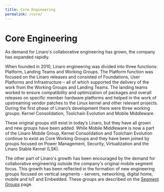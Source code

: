 ```yaml
---
title: Core Engineering
permalink: /core/
---
```

# Core Engineering

As demand for Linaro's collaborative engineering has grown, the company has expanded rapidly.

When founded in 2010, Linaro engineering was divided into three functions: Platform, Landing Teams and Working Groups. The Platform function was focused on the Linaro releases and consisted of Foundations, User Platforms and Infrastructure – all of which supported the delivery of the work from the Working Groups and Landing Teams. The landing teams worked to ensure compatibility and optimization of packages and overall releases on specific member hardware platforms and helped in the work of upstreaming vendor patches to the Linux kernel and other relevant projects. During the first phase of Linaro’s development there were three working groups: Kernel Consolidation, Toolchain Evolution and Mobile Middleware.

These original groups still exist in today’s Linaro, but they have all grown and new groups have been added. While Mobile Middleware is now a part of the Linaro Mobile Group, Kernel Consolidation and Toolchain Evolution continue to exist as Core Working Groups and they have been joined by groups focused on Power Management, Security, Virtualization and the Linaro Stable Kernel (LSK).

The other part of Linaro's growth has been encouraged by the demand for collaborative engineering outside the company's original mobile segment focus. This growth has been reflected in the formation of new engineering groups focused on vertical segments - servers, networking, digital home, mobile and IoT and Embedded. These groups are described on the [Segment Groups](http://www.linaro.org/groups/ "Linaro Segment Groups") page.

